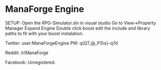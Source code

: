 ManaForge Engine 
=============

SETUP:
Open the RPG-Simulator.sln in visual studio
Go to View->Property Manager
Expand Engine
Double click boost
edit the include and library paths to fit with your boost instalation.


Twitter:
user:ManaForgeEngine
PW: q(QT;@_P3\s}-q7d

Reddit:
/r/ManaForge

Facebook:
Unregistered.
